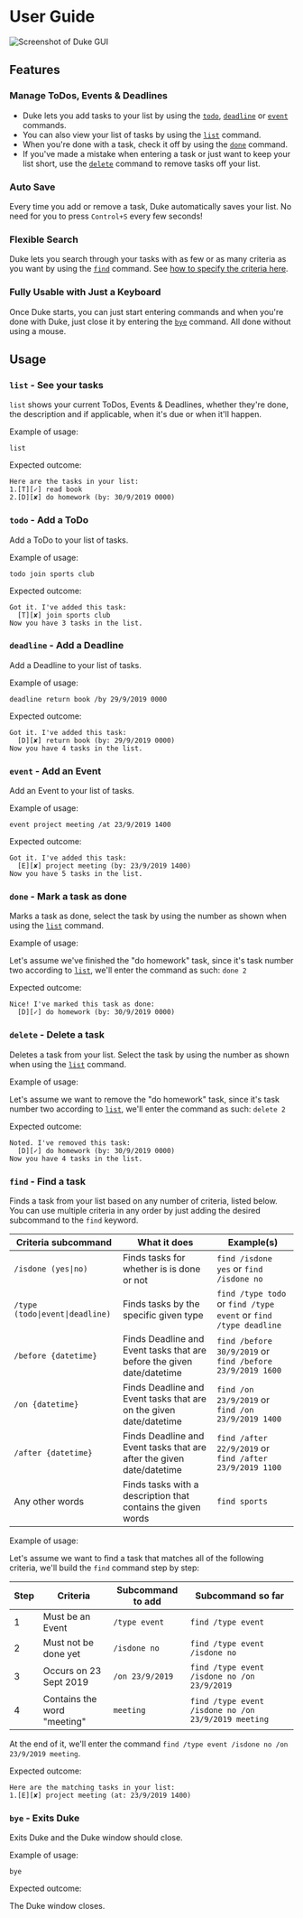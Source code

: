 # User Guide

![Screenshot of Duke GUI](Ui.png)

## Features 

### Manage ToDos, Events & Deadlines
- Duke lets you add tasks to your list by using the [`todo`](#todo---add-a-todo), [`deadline`](#deadline---add-a-deadline) or [`event`](#event---add-an-event) commands.
- You can also view your list of tasks by using the [`list`](#list---see-your-tasks) command.
- When you're done with a task, check it off by using the [`done`](#done---mark-a-task-as-done) command.
- If you've made a mistake when entering a task or just want to keep your list short, use the [`delete`](#delete---delete-a-task) command to remove tasks off your list.

### Auto Save
Every time you add or remove a task, Duke automatically saves your list. No need for you to press `Control+S` every few seconds!

### Flexible Search
Duke lets you search through your tasks with as few or as many criteria as you want by using the [`find`](#find---find-a-task) command. See [how to specify the criteria here](#find---find-a-task).

### Fully Usable with Just a Keyboard
Once Duke starts, you can just start entering commands and when you're done with Duke, just close it by entering the [`bye`](#bye---exits-duke) command. All done without using a mouse.

## Usage

### `list` - See your tasks

`list` shows your current ToDos, Events & Deadlines, whether they're done, the description and if applicable, when it's due or when it'll happen.

Example of usage: 

`list`

Expected outcome:

    Here are the tasks in your list:
    1.[T][✓] read book
    2.[D][✘] do homework (by: 30/9/2019 0000)

### `todo` - Add a ToDo

Add a ToDo to your list of tasks.

Example of usage: 

`todo join sports club`

Expected outcome:

    Got it. I've added this task: 
      [T][✘] join sports club
    Now you have 3 tasks in the list.

### `deadline` - Add a Deadline

Add a Deadline to your list of tasks.

Example of usage: 

`deadline return book /by 29/9/2019 0000`

Expected outcome:

    Got it. I've added this task: 
      [D][✘] return book (by: 29/9/2019 0000)
    Now you have 4 tasks in the list.

### `event` - Add an Event

Add an Event to your list of tasks.

Example of usage: 

`event project meeting /at 23/9/2019 1400`

Expected outcome:

    Got it. I've added this task: 
      [E][✘] project meeting (by: 23/9/2019 1400)
    Now you have 5 tasks in the list.

### `done` - Mark a task as done

Marks a task as done, select the task by using the number as shown when using the [`list`](#list---see-your-tasks) command.

Example of usage: 
   
   Let's assume we've finished the "do homework" task, since it's task number two according to [`list`](#list---see-your-tasks), we'll enter the command as such:
   `done 2`

Expected outcome:

    Nice! I've marked this task as done:
      [D][✓] do homework (by: 30/9/2019 0000)
    
### `delete` - Delete a task

Deletes a task from your list. Select the task by using the number as shown when using the [`list`](#list---see-your-tasks) command.

Example of usage: 
   
   Let's assume we want to remove the "do homework" task, since it's task number two according to [`list`](#list---see-your-tasks), we'll enter the command as such:
   `delete 2`

Expected outcome:

    Noted. I've removed this task:
      [D][✓] do homework (by: 30/9/2019 0000)
    Now you have 4 tasks in the list.

### `find` - Find a task

Finds a task from your list based on any number of criteria, listed below. You can use multiple criteria in any order by just adding the desired subcommand to the `find` keyword.

| Criteria subcommand                                 | What it does                                                           | Example(s)                                                       |
|-----------------------------------------------------|------------------------------------------------------------------------|------------------------------------------------------------------|
| <code>/isdone (yes&#124;no)</code>                  | Finds tasks for whether is is done or not                              | `find /isdone yes` or `find /isdone no`                          |
| <code>/type (todo&#124;event&#124;deadline)</code>  | Finds tasks by the specific given type                                 | `find /type todo` or `find /type event` or `find /type deadline` |
| `/before {datetime}`                                | Finds Deadline and Event tasks that are before the given date/datetime | `find /before 30/9/2019` or `find /before 23/9/2019 1600`        |
| `/on {datetime}`                                    | Finds Deadline and Event tasks that are on the given date/datetime     | `find /on 23/9/2019` or `find /on 23/9/2019 1400`                |
| `/after {datetime}`                                 | Finds Deadline and Event tasks that are after the given date/datetime  | `find /after 22/9/2019` or `find /after 23/9/2019 1100`          |
| Any other words                                     | Finds tasks with a description that contains the given words           | `find sports`                                                    |


Example of usage: 
   
   Let's assume we want to find a task that matches all of the following criteria, we'll build the `find` command step by step:

| Step | Criteria                    | Subcommand to add | Subcommand so far                                   |
|------|-----------------------------|-------------------|-----------------------------------------------------|
| 1    | Must be an Event            | `/type event`     | `find /type event`                                  |
| 2    | Must not be done yet        | `/isdone no`      | `find /type event /isdone no`                       |
| 3    | Occurs on 23 Sept 2019      | `/on 23/9/2019`   | `find /type event /isdone no /on 23/9/2019`         |
| 4    | Contains the word "meeting" | `meeting`         | `find /type event /isdone no /on 23/9/2019 meeting` |

At the end of it, we'll enter the command `find /type event /isdone no /on 23/9/2019 meeting`.

Expected outcome:

	Here are the matching tasks in your list:
	1.[E][✘] project meeting (at: 23/9/2019 1400)
    
### `bye` - Exits Duke

Exits Duke and the Duke window should close.

Example of usage: 

`bye`

Expected outcome:

The Duke window closes.

